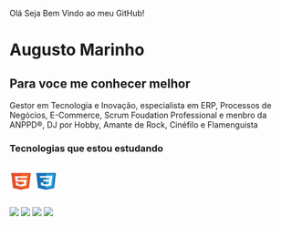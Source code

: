 Olá Seja Bem Vindo ao meu GitHub! 
<h1>Augusto Marinho</h1>
<h2>
Para voce me conhecer melhor</h2> 
<p> Gestor em Tecnologia e Inovação, especialista em ERP, Processos de Negócios, E-Commerce, Scrum Foudation Professional e menbro da ANPPD®, DJ por Hobby, Amante de Rock, Cinéfilo e Flamenguista </p>

<h3> Tecnologias que estou estudando</h3>

<div style="display: inline_block"><br>
  <img align="center" alt="Rafa-HTML" height="30" width="40" src="https://raw.githubusercontent.com/devicons/devicon/master/icons/html5/html5-original.svg">
  <img align="center" alt="Rafa-CSS" height="30" width="40" src="https://raw.githubusercontent.com/devicons/devicon/master/icons/css3/css3-original.svg">
  
</div>

 ##
 
<div> 
 <a href="https://www.instagram.com/augusto.c.marinho" target="_blank"><img src="https://img.shields.io/badge/-Instagram-%23E4405F?style=for-the-badge&logo=instagram&logoColor=white" target="_blank"></a>
  <a href="https://discord.gg/wagxzStdcR" target="_blank"><img src="https://img.shields.io/badge/Discord-7289DA?style=for-the-badge&logo=discord&logoColor=white" target="_blank"></a> 
  <a href = "mailto:augustodjmix@hotmail.com"><img src="https://img.shields.io/badge/-Gmail-%23333?style=for-the-badge&logo=gmail&logoColor=white" target="_blank"></a>
  <a href="https://www.linkedin.com/in/augustomarinho2/" target="_blank"><img src="https://img.shields.io/badge/-LinkedIn-%230077B5?style=for-the-badge&logo=linkedin&logoColor=white" target="_blank"></a> 
  
</div>
 




